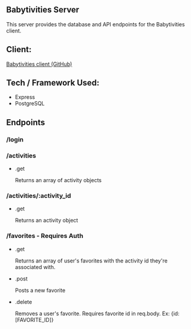 ## Babytivities Server

This server provides the database and API endpoints for the Babytivities client.

## Client:
[Live Page]: [Babytivities](https://babytivities-app.now.sh/)
[Babytivities client (GitHub)](https://github.com/codylee02/babytivities-react)

## Tech / Framework Used:

- Express
- PostgreSQL

## Endpoints

### /login

### /activities

- .get

  Returns an array of activity objects

### /activities/:activity_id

- .get

  Returns an activity object

### /favorites - Requires Auth

- .get

  Returns an array of user's favorites with the activity id they're associated with.

- .post

  Posts a new favorite

- .delete

  Removes a user's favorite. Requires favorite id in req.body. Ex: {id: [FAVORITE_ID]}
